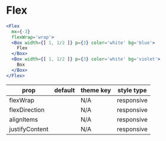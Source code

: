 # Flex

```.jsx
<Flex
  mx={-3}
  flexWrap='wrap'>
  <Box width={[ 1, 1/2 ]} p={3} color='white' bg='blue'>
    Flex
  </Box>
  <Box width={[ 1, 1/2 ]} p={3} color='white' bg='violet'>
    Box
  </Box>
</Flex>
```

prop | default | theme key | style type
---|---|---|---
flexWrap |  | N/A | responsive
flexDirection |  | N/A | responsive
alignItems |  | N/A | responsive
justifyContent |  | N/A | responsive